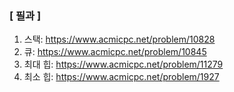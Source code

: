 ### [ 필과 ]
1. 스택: https://www.acmicpc.net/problem/10828
2. 큐: https://www.acmicpc.net/problem/10845
3. 최대 힙: https://www.acmicpc.net/problem/11279
4. 최소 힙: https://www.acmicpc.net/problem/1927